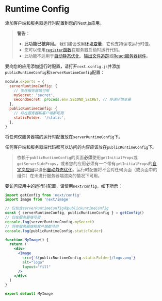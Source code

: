 # Runtime Config

添加客户端和服务器运行时配置到您的Next.js应用。

> **警告：**
>
> - **此功能已被弃用。** 我们建议改用[环境变量](/docs/pages/building-your-application/configuring/environment-variables)，它也支持读取运行时值。
> - 您可以使用[`register`函数](/docs/app/building-your-application/optimizing/instrumentation)在服务器启动时运行代码。
> - 此功能不适用于[自动静态优化](/docs/pages/building-your-application/rendering/automatic-static-optimization)、[输出文件追踪](/docs/pages/api-reference/next-config-js/output#automatically-copying-traced-files)或[React服务器组件](/docs/app/building-your-application/rendering/server-components)。

要向您的应用添加运行时配置，请打开`next.config.js`并添加`publicRuntimeConfig`和`serverRuntimeConfig`配置：

```js filename="next.config.js"
module.exports = {
  serverRuntimeConfig: {
    // 仅在服务器端可用
    mySecret: 'secret',
    secondSecret: process.env.SECOND_SECRET, // 传递环境变量
  },
  publicRuntimeConfig: {
    // 将在服务器和客户端都可用
    staticFolder: '/static',
  },
}
```

将任何仅服务器端的运行时配置放在`serverRuntimeConfig`下。

任何客户端和服务器端代码都可以访问的内容应该放在`publicRuntimeConfig`下。

> 依赖于`publicRuntimeConfig`的页面**必须**使用`getInitialProps`或`getServerSideProps`，或者您的应用必须有一个带有`getInitialProps`的[自定义应用](/docs/pages/building-your-application/routing/custom-app)以退出[自动静态优化](/docs/pages/building-your-application/rendering/automatic-static-optimization)。运行时配置将不会对任何页面（或页面中的组件）在未进行服务器端渲染的情况下可用。

要访问应用中的运行时配置，请使用`next/config`，如下所示：

```jsx
import getConfig from 'next/config'
import Image from 'next/image'

// 仅包含serverRuntimeConfig和publicRuntimeConfig
const { serverRuntimeConfig, publicRuntimeConfig } = getConfig()
// 仅在服务器端可用
console.log(serverRuntimeConfig.mySecret)
// 将在服务器端和客户端都可用
console.log(publicRuntimeConfig.staticFolder)

function MyImage() {
  return (
    <div>
      <Image
        src={`${publicRuntimeConfig.staticFolder}/logo.png`}
        alt="logo"
        layout="fill"
      />
    </div>
  )
}

export default MyImage
```